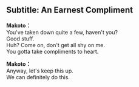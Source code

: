 # 

  
## Subtitle: An Earnest Compliment
  
**Makoto：**  
You've taken down quite a few, haven't you?  
Good stuff.  
Huh? Come on, don't get all shy on me.  
You gotta take compliments to heart.  
  
**Makoto：**  
Anyway, let's keep this up.  
We can definitely do this.  
